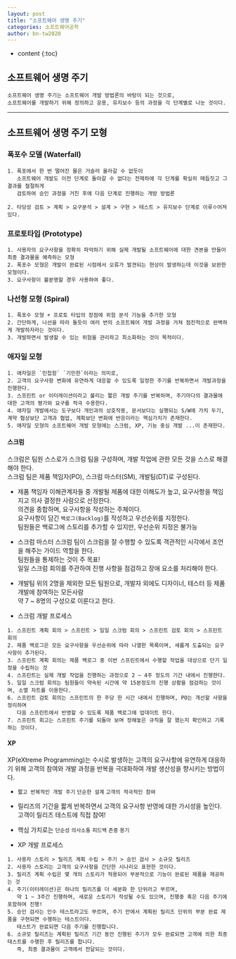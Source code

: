 ```yaml
---
layout: post
title: "소프트웨어 생명 주기"
categories: 소프트웨어공학
author: bn-tw2020
---
```

* content
{:toc}

## 소프트웨어 생명 주기

```
소프트웨어 생명 주기는 소프트웨어 개발 방법론의 바탕이 되는 것으로, 
소프트웨어를 개발하기 위해 정의하고 운용, 유지보수 등의 과정을 각 단계별로 나눈 것이다.
```




---

## 소프트웨어 생명 주기 모형

### 폭포수 모델 (Waterfall)

```
1. 폭포에서 한 번 떨어진 물은 거슬러 올라갈 수 없듯이
   소프트웨어 개발도 이전 단계로 돌아갈 수 없다는 전제하에 각 단계를 확실히 매듭짓고 그 결과를 철절하게
   검토하여 승인 과정을 거친 후에 다음 단계로 진행하는 개방 방법론

2. 타당성 검토 > 계획 > 요구분석 > 설계 > 구현 > 테스트 > 유지보수 단계로 이루ㅇ어져있다.
```

### 프로토타입 (Prototype)

```
1. 사용자의 요구사항을 정확히 파악하기 위해 실제 개발될 소프트웨어에 대한 견본을 만들어 최종 결과물을 예측하는 모형
2. 폭포수 모형은 개발이 완료된 시점에서 오류가 발견되는 현상이 발생하는데 이것을 보완한 모형이다.
3. 요구사항이 불분명할 경우 사용하여 좋다.
```

### 나선형 모형 (Spiral)

```
1. 폭포수 모형 + 프로토 타입의 장점에 위험 분석 기능을 추가한 모형
2. 간단하게, 나선을 따라 돌듯이 여러 번의 소프트웨어 개발 과정을 거쳐 점진적으로 완벽하게 개발하자라는 것이다.
3. 개발하면서 발생할 수 있는 위험을 관리하고 최소화하는 것이 목적이다.
```

### 애자일 모형

```
1. 애자일은 `민첩함` `기민한`이라는 의미로,
2. 고객의 요구사항 변화에 유연하게 대응할 수 있도록 일정한 주기를 반복하면서 개발과정을 진행한다.
3. 스프린트 or 이터레이션이라고 불리는 짧은 개발 주기를 반복하며, 주기마다의 결과물에 대한 고객의 평가와 요구를 적극 수용한다.
4. 애자일 개발에서는 도구보다 개인과의 상호작용, 문서보다는 실행되는 S/W에 가치 두기, 계약 협상보단 고객과 협업, 계획보단 변화에 반응이라는 핵심가치가 존재한다.
5. 애자일 모형의 소프트웨어 개발 모형에는 스크럼, XP, 기능 중심 개발 ...이 존재한다.
```

#### 스크럼

스크럼은 팀원 스스로가 스크럼 팀을 구성하며, 개발 작업에 관한 모든 것을 스스로 해결해야 한다.  
스크럼 팀은 제품 책임자(PO), 스크럼 마스터(SM), 개발팀(DT)로 구성된다.  

* 제품 책임자
   이해관계자들 중 개발될 제품에 대한 이해도가 높고, 요구사항을 책임지고 의사 결정한 사람으로 선정한다.  
   의견을 종합하며, 요구사항을 작성하는 주체이다.  
   요구사항이 담긴 `백로그(Backlog)`를 작성하고 우선순위를 지정한다.  
   팀원들은 백로그에 스토리를 추가할 수 있지만, 우선순위 지정은 불가능

* 스크럼 마스터
   스크럼 팀이 스크럼을 잘 수행할 수 있도록 객관적인 시각에서 조언을 해주는 가이드 역할을 한다.  
   팀원들을 통제하는 것이 주 목표!  
   일일 스크럼 회의를 주관하여 진행 사항을 점검하고 장애 요소를 처리해야 한다.

* 개발팀
   위의 2명을 제외한 모든 팀원으로, 개발자 외에도 디자이너, 테스터 등 제품 개발에 참여하는 모든사람  
   약 7 ~ 8명의 구성으로 이룬다고 한다.

* 스크럼 개발 프로세스

```
1. 스프린트 계획 회의 > 스프린트 > 일일 스크럼 회의 > 스프린트 검토 회의 > 스프린트 회의
2. 제품 백로그은 모든 요구사항을 우선순위에 따라 나열한 목록이며, 새롭게 도출되는 요구사항이 추가된다.
3. 스프린트 계획 회의는 제품 백로그 중 이번 스프린트에서 수행할 작업을 대상으로 단기 일정을 수립하는 것
4. 스프린트는 실제 개발 작업을 진행하는 과정으로 2 ~ 4주 정도의 기간 내에서 진행한다.
5. 일일 스크럼 회의는 팀원들이 약속된 시간에 약 15분정도의 진행 상황을 점검하는 것이며, 소멸 차트를 이용한다.
6. 스프린트 검토 회의는 스프린트의 한 주당 한 시간 내에서 진행하며, PO는 개선할 사항을 정리하며
   다음 스프린트에서 반영할 수 있도록 제품 백로그에 업데이트 한다.
7. 스프린트 회고는 스프린트 주기를 되돌아 보며 정해놓은 규칙을 잘 했는지 확인하고 기록하는 것이다.
```
        
#### XP

XP(eXtreme Programming)는 수시로 발생하는 고객의 요구사항에 유연하게 대응하기 위해 고객의 참여와 개발 과정을 반복을 극대화하여 개발 생산성을 향시키는 방법이다.

* `짧고 반복적인 개발 주기` `단순한 설계` `고객의 적극적인 참여`
* 릴리즈의 기간을 짧게 반복하면서 고객의 요구사항 반영에 대한 가시성을 높인다. 고객이 릴리즈 테스트에 직접 참여!
* 핵심 가치로는 `단순성` `의사소통` `피드백` `존중` `용기`

* XP 개발 프로세스

```
1. 사용자 스토리 > 릴리즈 계획 수립 > 주기 > 승인 검사 > 소규모 릴리즈
2. 사용자 스토리는 고객의 요구사항을 간단한 시나리오 표현한 것이다.
3. 릴리즈 계획 수립은 몇 개의 스토리가 적용되어 부분적으로 기능이 완료된 제품을 제공하는 것
4. 주기(이터레이션)은 하나의 릴리즈를 더 세분화 한 단위라고 부르며,
   약 1 ~ 3주간 진행하며, 새로운 스토리가 작성될 수도 있으며, 진행중 혹은 다음 주기에 포함하여 진행!
5. 승인 검사는 인수 테스트라고도 부르며, 주기 안에서 계획된 릴리즈 단위의 부분 완료 제품을 구현되면 수행하는 테스트이다.
   테스트가 완료되면 다음 주기를 진행합니다.
6. 소규모 릴리즈는 계획된 릴리즈 기간 동안 진행된 주기가 모두 완료되면 고객에 의한 최종 테스트를 수행한 후 릴리즈를 합니다.
   즉, 최종 결과물이 고객에서 전달되는 것이다.
```